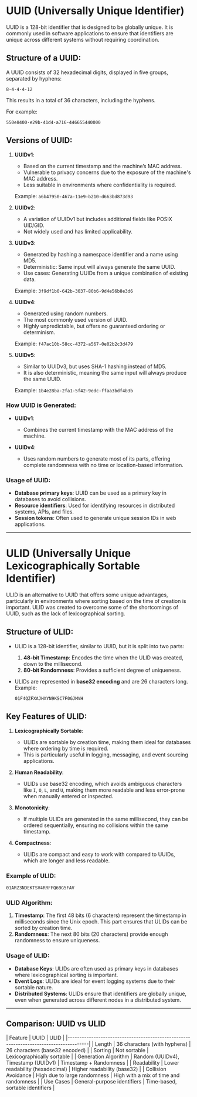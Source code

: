 
# UUID (Universally Unique Identifier)

UUID is a 128-bit identifier that is designed to be globally unique. It is commonly used in software applications to ensure that identifiers are unique across different systems without requiring coordination.

## Structure of a UUID:
A UUID consists of 32 hexadecimal digits, displayed in five groups, separated by hyphens:
```
8-4-4-4-12
```
This results in a total of 36 characters, including the hyphens.

For example:
```
550e8400-e29b-41d4-a716-446655440000
```

## Versions of UUID:

1. **UUIDv1**: 
   - Based on the current timestamp and the machine’s MAC address.
   - Vulnerable to privacy concerns due to the exposure of the machine's MAC address.
   - Less suitable in environments where confidentiality is required.

   Example: `a6b47950-467a-11e9-b210-d663bd873d93`

2. **UUIDv2**: 
   - A variation of UUIDv1 but includes additional fields like POSIX UID/GID.
   - Not widely used and has limited applicability.

3. **UUIDv3**: 
   - Generated by hashing a namespace identifier and a name using MD5.
   - Deterministic: Same input will always generate the same UUID.
   - Use cases: Generating UUIDs from a unique combination of existing data.
   
   Example: `3f9df1b0-642b-3037-80b6-9d4e56b8e3d6`

4. **UUIDv4**: 
   - Generated using random numbers.
   - The most commonly used version of UUID.
   - Highly unpredictable, but offers no guaranteed ordering or determinism.
   
   Example: `f47ac10b-58cc-4372-a567-0e02b2c3d479`

5. **UUIDv5**: 
   - Similar to UUIDv3, but uses SHA-1 hashing instead of MD5.
   - It is also deterministic, meaning the same input will always produce the same UUID.
   
   Example: `1b4e28ba-2fa1-5f42-9edc-ffaa3bdf4b3b`

### How UUID is Generated:

- **UUIDv1**: 
  - Combines the current timestamp with the MAC address of the machine.
  
- **UUIDv4**: 
  - Uses random numbers to generate most of its parts, offering complete randomness with no time or location-based information.

### Usage of UUID:
- **Database primary keys**: UUID can be used as a primary key in databases to avoid collisions.
- **Resource identifiers**: Used for identifying resources in distributed systems, APIs, and files.
- **Session tokens**: Often used to generate unique session IDs in web applications.

---

# ULID (Universally Unique Lexicographically Sortable Identifier)

ULID is an alternative to UUID that offers some unique advantages, particularly in environments where sorting based on the time of creation is important. ULID was created to overcome some of the shortcomings of UUID, such as the lack of lexicographical sorting.

## Structure of ULID:

- ULID is a 128-bit identifier, similar to UUID, but it is split into two parts:
  1. **48-bit Timestamp**: Encodes the time when the ULID was created, down to the millisecond.
  2. **80-bit Randomness**: Provides a sufficient degree of uniqueness.

- ULIDs are represented in **base32 encoding** and are 26 characters long. 
  Example:
  ```
  01F4QZFXAJHXYN9KSC7F0GJMVH
  ```

## Key Features of ULID:

1. **Lexicographically Sortable**:
   - ULIDs are sortable by creation time, making them ideal for databases where ordering by time is required.
   - This is particularly useful in logging, messaging, and event sourcing applications.

2. **Human Readability**:
   - ULIDs use base32 encoding, which avoids ambiguous characters like `I`, `O`, `L`, and `U`, making them more readable and less error-prone when manually entered or inspected.

3. **Monotonicity**:
   - If multiple ULIDs are generated in the same millisecond, they can be ordered sequentially, ensuring no collisions within the same timestamp.
   
4. **Compactness**:
   - ULIDs are compact and easy to work with compared to UUIDs, which are longer and less readable.

### Example of ULID:
```
01ARZ3NDEKTSV4RRFFQ69G5FAV
```

### ULID Algorithm:

1. **Timestamp**: The first 48 bits (6 characters) represent the timestamp in milliseconds since the Unix epoch. This part ensures that ULIDs can be sorted by creation time.
2. **Randomness**: The next 80 bits (20 characters) provide enough randomness to ensure uniqueness.

### Usage of ULID:
- **Database Keys**: ULIDs are often used as primary keys in databases where lexicographical sorting is important.
- **Event Logs**: ULIDs are ideal for event logging systems due to their sortable nature.
- **Distributed Systems**: ULIDs ensure that identifiers are globally unique, even when generated across different nodes in a distributed system.

---

## Comparison: UUID vs ULID

| Feature              | UUID                         | ULID                               |
|---------------------------------------------------------------------------------------|
| Length               | 36 characters (with hyphens) | 26 characters (base32 encoded)     |
| Sorting              | Not sortable                 | Lexicographically sortable         |
| Generation Algorithm | Random (UUIDv4), Timestamp (UUIDv1) | Timestamp + Randomness            |
| Readability          | Lower readability (hexadecimal) | Higher readability (base32)       |
| Collision Avoidance  | High due to large randomness  | High with a mix of time and randomness |
| Use Cases            | General-purpose identifiers   | Time-based, sortable identifiers   |
